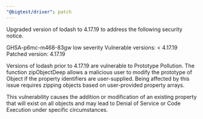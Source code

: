```yaml
---
"@bigtest/driver": patch
---
```

Upgraded version of lodash to 4.17.19 to address the following security notice.

GHSA-p6mc-m468-83gw
low severity
Vulnerable versions: < 4.17.19
Patched version: 4.17.19

Versions of lodash prior to 4.17.19 are vulnerable to Prototype Pollution. The function zipObjectDeep allows a malicious user to modify the prototype of Object if the property identifiers are user-supplied. Being affected by this issue requires zipping objects based on user-provided property arrays.

This vulnerability causes the addition or modification of an existing property that will exist on all objects and may lead to Denial of Service or Code Execution under specific circumstances.
